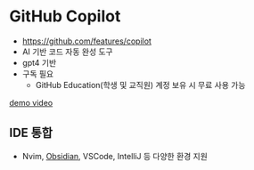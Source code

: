 
# GitHub Copilot

- https://github.com/features/copilot
- AI 기반 코드 자동 완성 도구
- gpt4 기반
- 구독 필요
	- GitHub Education(학생 및 교직원) 계정 보유 시 무료 사용 가능 

[demo video](https://github.githubassets.com/assets/hero-lg-6a98e47708e8.mp4)



## IDE 통합
- Nvim, [Obsidian](https://github.com/ParkDongho/llm_usecase/blob/master/obsidian.md#github-copilot), VSCode, IntelliJ 등 다양한 환경 지원
